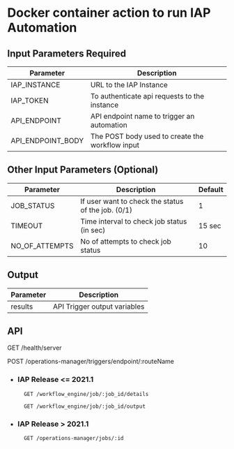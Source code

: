 # Docker container action to run IAP Automation

## Input Parameters Required
| Parameter | Description |
| --------- | ----------- |
| IAP_INSTANCE | URL to the IAP Instance |
| IAP_TOKEN | To authenticate api requests to the instance |
| API_ENDPOINT | API endpoint name to trigger an automation |
| API_ENDPOINT_BODY | The POST body used to create the workflow input |

## Other Input Parameters (Optional)
| Parameter | Description | Default |
| --------- | ----------- | ------- |
| JOB_STATUS | If user want to check the status of the job. (0/1) | 1 |
| TIMEOUT | Time interval to check job status (in sec) | 15 sec |
| NO_OF_ATTEMPTS | No of attempts to check job status | 10 |

## Output
| Parameter | Description |
| --------- | ----------- |
| results | API Trigger output variables |
## API
GET /health/server

POST /operations-manager/triggers/endpoint/:routeName

- ### IAP Release <= 2021.1
        GET /workflow_engine/job/:job_id/details

        GET /workflow_engine/job/:job_id/output

- ### IAP Release > 2021.1
        GET /operations-manager/jobs/:id